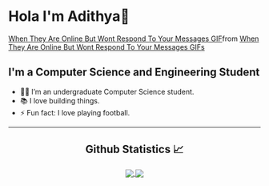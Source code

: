 # Hola I'm Adithya👋

<div class="tenor-gif-embed" data-postid="25461238" data-share-method="host" data-aspect-ratio="2.01258" data-width="100%"><a href="https://tenor.com/view/when-they-are-online-but-wont-respond-to-your-messages-gif-25461238">When They Are Online But Wont Respond To Your Messages GIF</a>from <a href="https://tenor.com/search/when+they+are+online+but+wont+respond+to+your+messages-gifs">When They Are Online But Wont Respond To Your Messages GIFs</a></div> 

## I'm a Computer Science and Engineering Student  

- 👨‍💻 I’m an undergraduate Computer Science student.
- 📚 I love building things.
- ⚡ Fun fact: I love playing football.

---


  <h2 align="center"> Github Statistics 📈 </h2>
  
  <div align="center"> 
     <a href="">
      <img align="center" src="https://github-readme-stats.vercel.app/api?username=adithgit&theme=synthwave&show_icons=true" />
    </a>
    <a href="">
      <img align="center" src="https://github-readme-stats.vercel.app/api/top-langs/?username=adithgit)](https://github.com/anuraghazra/github-readme-stats"/>
    </a>
</div>